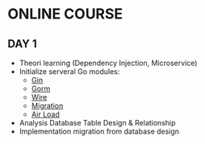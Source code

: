 # ONLINE COURSE

## DAY 1

- Theori learning (Dependency Injection, Microservice)
- Initialize serveral Go modules:
  - [Gin](https://github.com/gin-gonic/gin)
  - [Gorm](https://gorm.io/)
  - [Wire](https://github.com/google/wire)
  - [Migration](https://github.com/golang-migrate/migrate)
  - [Air Load](https://github.com/cosmtrek/air)
- Analysis Database Table Design & Relationship
- Implementation migration from database design
